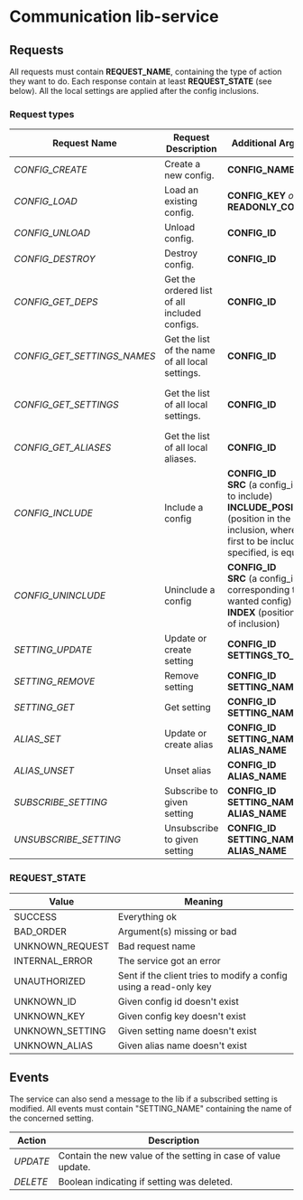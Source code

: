 # Communication lib-service

## Requests

All requests must contain **REQUEST_NAME**, containing the type of action they want to do.
Each response contain at least **REQUEST_STATE** (see below).
All the local settings are applied after the config inclusions.

### Request types
| Request Name | Request Description | Additional Argument(s) | Additional Returned Value(s) |
| -------- | -------- | -------- | -------- |
|*CONFIG_CREATE*|Create a new config.|**CONFIG_NAME**|**CONFIG_KEY**<br>**READONLY_CONFIG_KEY**|
|*CONFIG_LOAD*| Load an existing config. |**CONFIG_KEY** *or* **READONLY_CONFIG_KEY**| **CONFIG_NAME**<br>**CONFIG_ID**|
|*CONFIG_UNLOAD*| Unload config. |**CONFIG_ID**|*none*|
|*CONFIG_DESTROY*| Destroy config. |**CONFIG_ID**|*none*|
|*CONFIG_GET_DEPS*| Get the ordered list of all included configs. |**CONFIG_ID**|**DEPS** (array of CONFIG_ID giving read-only access to each dependency)|
|*CONFIG_GET_SETTINGS_NAMES*| Get the list of the name of all local settings. |**CONFIG_ID**|**SETTINGS_NAME** (list of settings names)|
|*CONFIG_GET_SETTINGS*| Get the list of all local settings. |**CONFIG_ID**|**SETTINGS** (map of settings : "SETTING_NAME" -> "SETTING_VALUE")|
|*CONFIG_GET_ALIASES*| Get the list of all local aliases. |**CONFIG_ID**|**ALIASES** (map of aliases : "ALIAS_NAME" -> "SETTING_NAME")|
|*CONFIG_INCLUDE*| Include a config |**CONFIG_ID**<br>**SRC** (a config_id of config to include)<br>**INCLUDE_POSITION** (position in the list of inclusion, where 0 is the first to be included. If not specified, is equal to *0*)|*none*|
|*CONFIG_UNINCLUDE*| Uninclude a config |**CONFIG_ID**<br>**SRC** (a config_id corresponding to the wanted config) *or* <br>**INDEX** (position in the list of inclusion)|*none*|
|*SETTING_UPDATE*| Update or create setting |**CONFIG_ID**<br>**SETTINGS_TO_UPDATE**|*none*|
|*SETTING_REMOVE*| Remove setting |**CONFIG_ID**<br>**SETTING_NAME**|*none*|
|*SETTING_GET*| Get setting |**CONFIG_ID**<br>**SETTING_NAME**|**SETTING_VALUE**|
|*ALIAS_SET*| Update or create alias |**CONFIG_ID**<br>**SETTING_NAME**<br>**ALIAS_NAME**|*none*|
|*ALIAS_UNSET*| Unset alias |**CONFIG_ID**<br>**ALIAS_NAME**|*none*|
|*SUBSCRIBE_SETTING*| Subscribe to given setting |**CONFIG_ID**<br>**SETTING_NAME** *or* **ALIAS_NAME**|*none*|
|*UNSUBSCRIBE_SETTING*| Unsubscribe to given setting |**CONFIG_ID**<br>**SETTING_NAME** *or* **ALIAS_NAME**|*none*|

### REQUEST_STATE

| Value | Meaning |
| -------- | -------- |
| SUCCESS | Everything ok |
| BAD_ORDER | Argument(s) missing or bad |
| UNKNOWN_REQUEST | Bad request name |
| INTERNAL_ERROR | The service got an error |
| UNAUTHORIZED | Sent if the client tries to modify a config using a read-only key |
| UNKNOWN_ID | Given config id doesn't exist|
| UNKNOWN_KEY | Given config key doesn't exist|
| UNKNOWN_SETTING | Given setting name doesn't exist|
| UNKNOWN_ALIAS | Given alias name doesn't exist|

## Events

The service can also send a message to the lib if a subscribed setting is modified.
All events must contain "SETTING_NAME" containing the name of the concerned setting.

| Action | Description |
| ---- | ---- |
| *UPDATE* | Contain the new value of the setting in case of value update. |
| *DELETE* | Boolean indicating if setting was deleted. |
